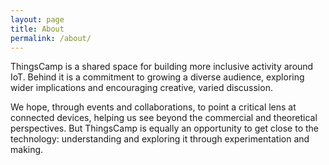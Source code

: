 ```yaml
---
layout: page
title: About
permalink: /about/
---
```


ThingsCamp is a shared space for building more inclusive activity around IoT. Behind it is a commitment to growing a diverse audience, exploring wider implications and encouraging creative, varied discussion.

We hope, through events and collaborations, to point a critical lens at connected devices, helping us see beyond the commercial and theoretical perspectives. But ThingsCamp is equally an opportunity to get close to the technology: understanding and exploring it through experimentation and making.